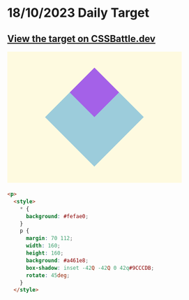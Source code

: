 # 18/10/2023 Daily Target

## [View the target on CSSBattle.dev](https://cssbattle.dev/play/L8aNhB0P9osr6O4TW7PQ)

![Alt text](img/target_dzgI3uj.png?raw=true "Target 18/10/2023")

```html
<p>
  <style>
    * {
      background: #fefae0;
    }
    p {
      margin: 70 112;
      width: 160;
      height: 160;
      background: #a461e8;
      box-shadow: inset -42Q -42Q 0 42q#9CCCDB;
      rotate: 45deg;
    }
  </style>
```
